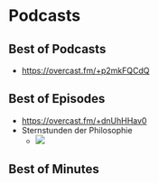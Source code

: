 # Podcasts

## Best of Podcasts
- https://overcast.fm/+p2mkFQCdQ

## Best of Episodes
- https://overcast.fm/+dnUhHHav0
- Sternstunden der Philosophie
  - ![](https://overcast.fm/+AAjKsW36oKk)

## Best of Minutes